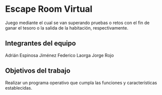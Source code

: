 # Escape Room Virtual
Juego mediante el cual se van superando pruebas o retos con el fin de ganar el tesoro o la salida de la habitación, respectivamente.

## Integrantes del equipo

Adrián Espinosa Jiménez
Federico Laorga
Jorge Rojo

## Objetivos del trabajo
Realizar un programa operativo que cumpla las funciones y características establecidas.
